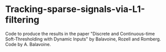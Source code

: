 # Tracking-sparse-signals-via-L1-filtering
Code to produce the results in the paper "Discrete and Continuous-time Soft-Thresholding with Dynamic Inputs" by Balavoine, Rozell and Romberg. Code by A. Balavoine.
